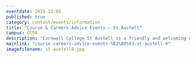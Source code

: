 ```yaml
---
eventdate: 2015-12-05
published: true
category: content/events/information
title: "Course & Careers Advice Events – St Austell"
campus: CCSA
description: "Cornwall College St Austell is a friendly and welcoming campus, where staff will ensure you get..."
mainlink: "course-careers-advice-events-%E2%80%93-st-austell-0"
imagefilename: st-austell0.jpg
---
```

